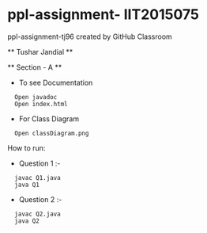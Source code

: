 # ppl-assignment- IIT2015075
ppl-assignment-tj96 created by GitHub Classroom



 ** Tushar Jandial **
 
 ** Section - A **
 

- To see Documentation
```
  Open javadoc
  Open index.html
```

- For Class Diagram
```
  Open classDiagram.png
```

How to run:

- Question 1 :-
```
  javac Q1.java
  java Q1
```

- Question 2 :-

```
  javac Q2.java
  java Q2
```


